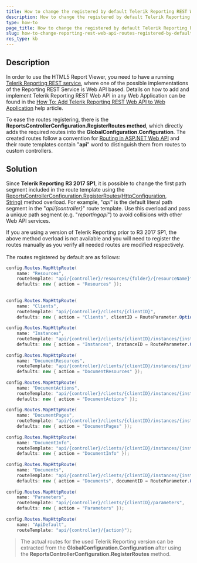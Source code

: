 ```yaml
---
title: How to change the registered by default Telerik Reporting REST Web API routes
description: How to change the registered by default Telerik Reporting REST Web API routes.
type: how-to
page_title: How to change the registered by default Telerik Reporting REST Web API routes
slug: how-to-change-reporting-rest-web-api-routes-registered-by-default
res_type: kb
---
```


  
## Description   
In order to use the HTML5 Report Viewer, you need to have a running [Telerik Reporting REST service](../telerik-reporting-rest-conception), where one of the possible implementations of the Reporting REST Service is Web API based. Details on how to add and implement Telerik Reporting REST Web API in any Web Application can be found in the [How To: Add Telerik Reporting REST Web API to Web Application](../telerik-reporting-rest-host-http-service-using-web-hosting) help article.   
  
To ease the routes registering, there is the **ReportsControllerConfiguration.RegisterRoutes method**, which directly adds the required routes into the **GlobalConfiguration.Configuration**. The created routes follow a convention for [Routing in ASP.NET Web API](http://www.asp.net/web-api/overview/web-api-routing-and-actions/routing-in-aspnet-web-api "Routing in ASP.NET Web API") and their route templates contain "**api**" word to distinguish them from routes to custom controllers.  
  
  
## Solution 
 Since **Telerik Reporting** **R3 2017 SP1**, it is possible to change the first path segment included in the route template using the [ReportsControllerConfiguration.RegisterRoutes(HttpConfiguration, String)](../m-telerik-reporting-services-webapi-reportscontrollerconfiguration-registerroutes-1) method overload. For example, "*api*" is the default literal path segment in the "*api/{controller}*" route template. Use this overload and pass a unique path segment (e.g. "*reportingapi*") to avoid collisions with other Web API services.  
  
 If you are using a version of Telerik Reporting prior to R3 2017 SP1, the above method overload is not available and you will need to register the routes manually as you verify all needed routes are modified respectively.  
    
 The routes registered by default are as follows:  

```cs
config.Routes.MapHttpRoute(
    name: "Resources",
    routeTemplate: "api/{controller}/resources/{folder}/{resourceName}",
    defaults: new { action = "Resources" });
 
 
config.Routes.MapHttpRoute(
    name: "Clients",
    routeTemplate: "api/{controller}/clients/{clientID}",
    defaults: new { action = "Clients", clientID = RouteParameter.Optional });
 
config.Routes.MapHttpRoute(
    name: "Instances",
    routeTemplate: "api/{controller}/clients/{clientID}/instances/{instanceID}",
    defaults: new { action = "Instances", instanceID = RouteParameter.Optional });
 
config.Routes.MapHttpRoute(
    name: "DocumentResources",
    routeTemplate: "api/{controller}/clients/{clientID}/instances/{instanceID}/documents/{documentID}/resources/{resourceID}",
    defaults: new { action = "DocumentResources" });
 
config.Routes.MapHttpRoute(
    name: "DocumentActions",
    routeTemplate: "api/{controller}/clients/{clientID}/instances/{instanceID}/documents/{documentID}/actions/{actionID}",
    defaults: new { action = "DocumentActions" });
 
config.Routes.MapHttpRoute(
    name: "DocumentPages",
    routeTemplate: "api/{controller}/clients/{clientID}/instances/{instanceID}/documents/{documentID}/pages/{pageNumber}",
    defaults: new { action = "DocumentPages" });
 
config.Routes.MapHttpRoute(
    name: "DocumentInfo",
    routeTemplate: "api/{controller}/clients/{clientID}/instances/{instanceID}/documents/{documentID}/info",
    defaults: new { action = "DocumentInfo" });
 
config.Routes.MapHttpRoute(
    name: "Documents",
    routeTemplate: "api/{controller}/clients/{clientID}/instances/{instanceID}/documents/{documentID}",
    defaults: new { action = "Documents", documentID = RouteParameter.Optional });
 
config.Routes.MapHttpRoute(
    name: "Parameters",
    routeTemplate: "api/{controller}/clients/{clientID}/parameters",
    defaults: new { action = "Parameters" });
 
config.Routes.MapHttpRoute(
    name: "ApiDefault",
    routeTemplate: "api/{controller}/{action}");
```
  
> The actual routes for the used Telerik Reporting version can be extracted from the **GlobalConfiguration.Configuration** after using the **ReportsControllerConfiguration.RegisterRoutes** method.
